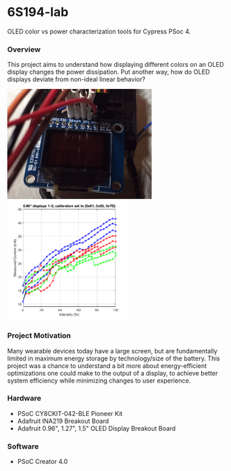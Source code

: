 # 6S194-lab
OLED color vs power characterization tools for Cypress PSoc 4.

### Overview
This project aims to understand how displaying different colors on an OLED display changes the power dissipation. Put another way, how do OLED displays deviate from non-ideal linear behavior?

![TestCycle Demo](Analysis/TestCycleDemo.gif)
<img src="Analysis/TestCycleResults.png" alt="TestCycle Results" width="275">

### Project Motivation
Many wearable devices today have a large screen, but are fundamentally limited in maximum energy storage by technology/size of the battery. This project was a chance to understand a bit more about energy-efficient optimizations one could make to the output of a display, to achieve better system efficiency while minimizing changes to user experience.


### Hardware
- PSoC CY8CKIT-042-BLE Pioneer Kit
- Adafruit INA219 Breakout Board
- Adafruit 0.96", 1.27", 1.5" OLED Display Breakout Board

### Software
- PSoC Creator 4.0

